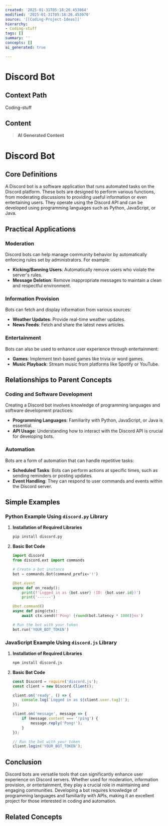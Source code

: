 ```yaml
---
created: '2025-01-31T05:18:26.453064'
modified: '2025-01-31T05:18:26.453070'
source: '[[Coding-Project-Ideas]]'
hierarchy:
- Coding-stuff
tags: []
summary: ''
concepts: []
ai_generated: true

---
```


# Discord Bot

## Context Path
Coding-stuff

## Content
> **AI Generated Content**
 # Discord Bot

## Core Definitions

A Discord bot is a software application that runs automated tasks on the Discord platform. These bots are designed to perform various functions, from moderating discussions to providing useful information or even entertaining users. They operate using the Discord API and can be developed using programming languages such as Python, JavaScript, or Java.

## Practical Applications

### Moderation
Discord bots can help manage community behavior by automatically enforcing rules set by administrators. For example:
- **Kicking/Banning Users**: Automatically remove users who violate the server's rules.
- **Message Deletion**: Remove inappropriate messages to maintain a clean and respectful environment.

### Information Provision
Bots can fetch and display information from various sources:
- **Weather Updates**: Provide real-time weather updates.
- **News Feeds**: Fetch and share the latest news articles.

### Entertainment
Bots can also be used to enhance user experience through entertainment:
- **Games**: Implement text-based games like trivia or word games.
- **Music Playback**: Stream music from platforms like Spotify or YouTube.

## Relationships to Parent Concepts

### Coding and Software Development
Creating a Discord bot involves knowledge of programming languages and software development practices:
- **Programming Languages**: Familiarity with Python, JavaScript, or Java is essential.
- **API Usage**: Understanding how to interact with the Discord API is crucial for developing bots.

### Automation
Bots are a form of automation that can handle repetitive tasks:
- **Scheduled Tasks**: Bots can perform actions at specific times, such as sending reminders or posting updates.
- **Event Handling**: They can respond to user commands and events within the Discord server.

## Simple Examples

### Python Example Using `discord.py` Library

1. **Installation of Required Libraries**
   ```bash
   pip install discord.py
   ```

2. **Basic Bot Code**
   ```python
   import discord
   from discord.ext import commands

   # Create a bot instance
   bot = commands.Bot(command_prefix='!')

   @bot.event
   async def on_ready():
       print(f'Logged in as {bot.user} (ID: {bot.user.id})')
       print('------')

   @bot.command()
   async def ping(ctx):
       await ctx.send(f'Pong! {round(bot.latency * 1000)}ms')

   # Run the bot with your token
   bot.run('YOUR_BOT_TOKEN')
   ```

### JavaScript Example Using `discord.js` Library

1. **Installation of Required Libraries**
   ```bash
   npm install discord.js
   ```

2. **Basic Bot Code**
   ```javascript
   const Discord = require('discord.js');
   const client = new Discord.Client();

   client.on('ready', () => {
       console.log(`Logged in as ${client.user.tag}!`);
   });

   client.on('message', message => {
       if (message.content === '!ping') {
           message.reply('Pong!');
       }
   });

   // Run the bot with your token
   client.login('YOUR_BOT_TOKEN');
   ```

## Conclusion

Discord bots are versatile tools that can significantly enhance user experience on Discord servers. Whether used for moderation, information provision, or entertainment, they play a crucial role in maintaining and engaging communities. Developing a bot requires knowledge of programming languages and familiarity with APIs, making it an excellent project for those interested in coding and automation.

## Related Concepts
